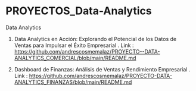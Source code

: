 # PROYECTOS_Data-Analytics
Data Analytics

1.  Data Analytics en Acción: Explorando el Potencial de los Datos de Ventas para Impulsar el Éxito Empresarial .
   Link : https://github.com/andrescosmemalaz/PROYECTO--DATA-ANALYTICS_COMERCIAL/blob/main/README.md

2. Dashboard de Finanzas: Análisis de Ventas y Rendimiento Empresarial  .
   Link : https://github.com/andrescosmemalaz/PROYECTO-DATA-ANALYTICS_FINANZAS/blob/main/README.md
   

